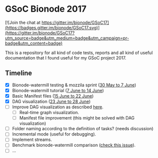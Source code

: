 # GSoC Bionode 2017

[![Join the chat at https://gitter.im/bionode/GSoC17](https://badges.gitter.im/bionode/GSoC17.svg)](https://gitter.im/bionode/GSoC17?utm_source=badge&utm_medium=badge&utm_campaign=pr-badge&utm_content=badge)


This is a repository for all kind of code tests, reports and all kind of useful 
documentation that I found useful for my GSoC project 2017.

## Timeline

- [x] Bionode-watermill testing & mozzila sprint ([30 May to 7 June](https://github.com/bionode/GSoC17/blob/master/Journal/Week_1.md))
- [x] Bionode-watermill tutorial ([7 June to 14 June](https://github.com/bionode/GSoC17/blob/master/Journal/Week_2.md))
- [x] Basic Manifest files ([15 June to 22 June](https://github.com/bionode/GSoC17/blob/master/Journal/Week_3.md))
- [x] DAG visualization ([23 June to 28 June](https://github.com/bionode/GSoC17/blob/master/Journal/Week_4.md))
- [ ] Improve DAG visualization as described [here](https://github.com/bionode/GSoC17/blob/master/Journal/Week_5.md#todo).
    - [ ] Real-time graph visualization.
    - [ ] Manifest file improvement (this might be solved with DAG visualization)
- [ ] Folder naming according to the definition of tasks? (needs discussion)
- [ ] Incremental mode (useful for debugging).
- [ ] Implement streams.
- [ ] Benchmark bionode-watermill comparison ([check this issue](https://github.com/bionode/GSoC17/issues/3)).
- [ ] ...
